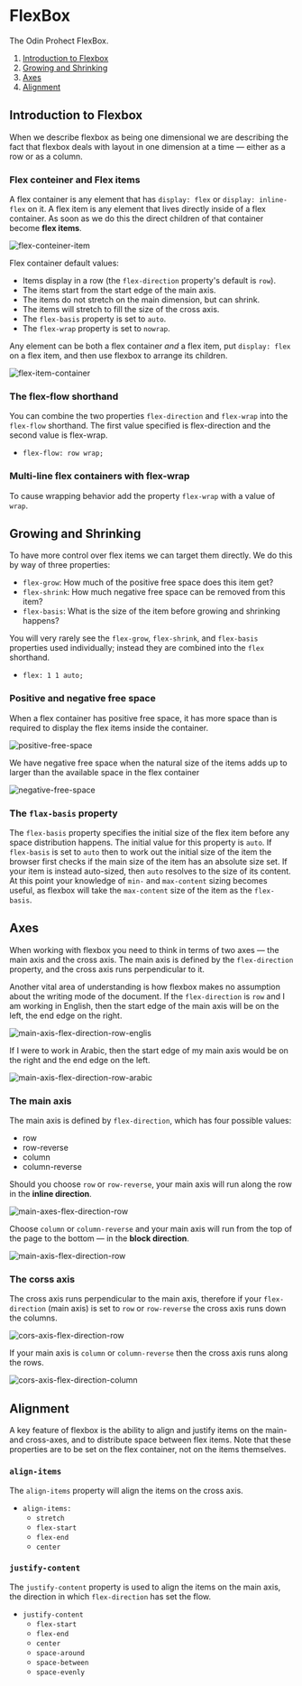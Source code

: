 # FlexBox

The Odin Prohect FlexBox.

1. [Introduction to Flexbox](#introduction-to-flexbox)
2. [Growing and Shrinking](#growing-and-shrinking)
3. [Axes](#axes)
4. [Alignment](#alignment)

## Introduction to Flexbox

When we describe flexbox as being one dimensional we are describing the fact that flexbox deals with layout in one dimension at a time — either as a row or as a column.

### Flex conteiner and Flex items

A flex container is any element that has `display: flex` or `display: inline-flex` on it. A flex item is any element that lives directly inside of a flex container. As soon as we do this the direct children of that container become **flex items**.

![flex-conteiner-item](https://cdn.statically.io/gh/TheOdinProject/curriculum/495704c6eb6bf33bc927534f231533a82b27b2ac/html_css/v2/foundations/flexbox/imgs/03.png)

Flex container default values:

-   Items display in a row (the `flex-direction` property's default is `row`).
-   The items start from the start edge of the main axis.
-   The items do not stretch on the main dimension, but can shrink.
-   The items will stretch to fill the size of the cross axis.
-   The `flex-basis` property is set to `auto`.
-   The `flex-wrap` property is set to `nowrap`.

Any element can be both a flex container _and_ a flex item, put `display: flex` on a flex item, and then use flexbox to arrange its children.

![flex-item-container](https://cdn.statically.io/gh/TheOdinProject/curriculum/495704c6eb6bf33bc927534f231533a82b27b2ac/html_css/v2/foundations/flexbox/imgs/04.png)

### The flex-flow shorthand

You can combine the two properties `flex-direction` and `flex-wrap` into the `flex-flow` shorthand. The first value specified is flex-direction and the second value is flex-wrap.

-   `flex-flow: row wrap;`

### Multi-line flex containers with flex-wrap

To cause wrapping behavior add the property `flex-wrap` with a value of `wrap`.

## Growing and Shrinking

To have more control over flex items we can target them directly. We do this by way of three properties:

-   `flex-grow`: How much of the positive free space does this item get?
-   `flex-shrink`: How much negative free space can be removed from this item?
-   `flex-basis`: What is the size of the item before growing and shrinking happens?

You will very rarely see the `flex-grow`, `flex-shrink`, and `flex-basis` properties used individually; instead they are combined into the `flex` shorthand.

-   `flex: 1 1 auto;`

### Positive and negative free space

When a flex container has positive free space, it has more space than is required to display the flex items inside the container.

![positive-free-space](https://developer.mozilla.org/en-US/docs/Web/CSS/CSS_Flexible_Box_Layout/Controlling_Ratios_of_Flex_Items_Along_the_Main_Ax/basics7.png)

We have negative free space when the natural size of the items adds up to larger than the available space in the flex container

![negative-free-space](https://developer.mozilla.org/en-US/docs/Web/CSS/CSS_Flexible_Box_Layout/Controlling_Ratios_of_Flex_Items_Along_the_Main_Ax/ratios1.png)

### The `flax-basis` property

The `flex-basis` property specifies the initial size of the flex item before any space distribution happens. The initial value for this property is `auto`. If `flex-basis` is set to `auto` then to work out the initial size of the item the browser first checks if the main size of the item has an absolute size set.
If your item is instead auto-sized, then `auto` resolves to the size of its content. At this point your knowledge of `min-` and `max-content` sizing becomes useful, as flexbox will take the `max-content` size of the item as the `flex-basis`.

## Axes

When working with flexbox you need to think in terms of two axes — the main axis and the cross axis. The main axis is defined by the `flex-direction` property, and the cross axis runs perpendicular to it.

Another vital area of understanding is how flexbox makes no assumption about the writing mode of the document.
If the `flex-direction` is `row` and I am working in English, then the start edge of the main axis will be on the left, the end edge on the right.

![main-axis-flex-direction-row-englis](https://developer.mozilla.org/en-US/docs/Web/CSS/CSS_Flexible_Box_Layout/Basic_Concepts_of_Flexbox/basics5.png)

If I were to work in Arabic, then the start edge of my main axis would be on the right and the end edge on the left.

![main-axis-flex-direction-row-arabic](https://developer.mozilla.org/en-US/docs/Web/CSS/CSS_Flexible_Box_Layout/Basic_Concepts_of_Flexbox/basics6.png)

### The main axis

The main axis is defined by `flex-direction`, which has four possible values:

-   row
-   row-reverse
-   column
-   column-reverse

Should you choose `row` or `row-reverse`, your main axis will run along the row in the **inline direction**.

![main-axes-flex-direction-row](https://developer.mozilla.org/en-US/docs/Web/CSS/CSS_Flexible_Box_Layout/Basic_Concepts_of_Flexbox/basics1.png)

Choose `column` or `column-reverse` and your main axis will run from the top of the page to the bottom — in the **block direction**.

![main-axis-flex-direction-row](https://developer.mozilla.org/en-US/docs/Web/CSS/CSS_Flexible_Box_Layout/Basic_Concepts_of_Flexbox/basics2.png)

### The corss axis

The cross axis runs perpendicular to the main axis, therefore if your `flex-direction` (main axis) is set to `row` or `row-reverse` the cross axis runs down the columns.

![cors-axis-flex-direction-row](https://developer.mozilla.org/en-US/docs/Web/CSS/CSS_Flexible_Box_Layout/Basic_Concepts_of_Flexbox/basics3.png)

If your main axis is `column` or `column-reverse` then the cross axis runs along the rows.

![cors-axis-flex-direction-column](https://developer.mozilla.org/en-US/docs/Web/CSS/CSS_Flexible_Box_Layout/Basic_Concepts_of_Flexbox/basics4.png)

## Alignment

A key feature of flexbox is the ability to align and justify items on the main- and cross-axes, and to distribute space between flex items. Note that these properties are to be set on the flex container, not on the items themselves.

### `align-items`

The `align-items` property will align the items on the cross axis.

-   `align-items:`
    -   `stretch`
    -   `flex-start`
    -   `flex-end`
    -   `center`

### `justify-content`

The `justify-content` property is used to align the items on the main axis, the direction in which `flex-direction` has set the flow.

-   `justify-content`
    -   `flex-start`
    -   `flex-end`
    -   `center`
    -   `space-around`
    -   `space-between`
    -   `space-evenly`

